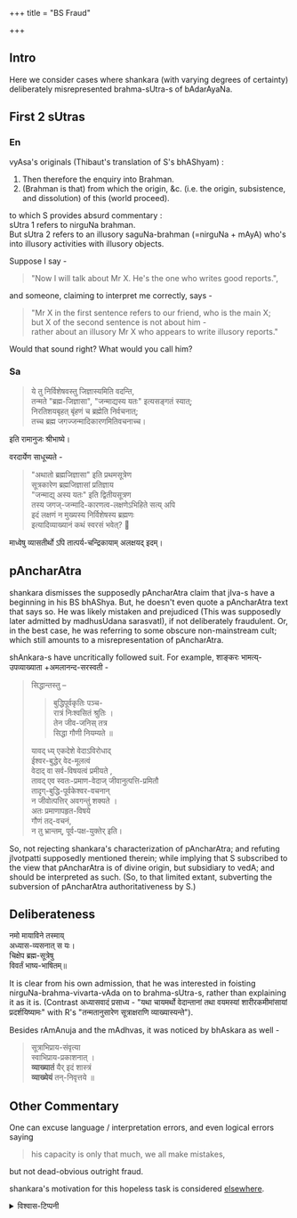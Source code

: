 +++
title = "BS Fraud"

+++
## Intro
Here we consider cases where shankara (with varying degrees of certainty) deliberately misrepresented brahma-sUtra-s of bAdarAyaNa.

## First 2 sUtras
### En
vyAsa's originals (Thibaut's translation of S's bhAShyam) :

1. Then therefore the enquiry into Brahman.
2. (Brahman is that) from which the origin, &c. (i.e. the origin, subsistence, and dissolution) of this (world proceed).

to which S provides absurd commentary :  
sUtra 1 refers to nirguNa brahman.  
But sUtra 2 refers to an illusory saguNa-brahman (=nirguNa + mAyA) who's into illusory activities with illusory objects.

Suppose I say -

> "Now I will talk about Mr X. He's the one who writes good reports.",

and someone, claiming to interpret me correctly, says -

> "Mr X in the first sentence refers to our friend, who is the main X;  
> but X of the second sentence is not about him -  
rather about an illusory Mr X who appears to write illusory reports."

Would that sound right? What would you call him?


### Sa
> ये तु निर्विशेषवस्तु जिज्ञास्यमिति वदन्ति,  
तन्मते "ब्रह्म-जिज्ञासा", "जन्माद्यस्य यतः" इत्यसङ्गतं स्यात्;  
निरतिशयबृहत् बृंहणं च ब्रह्मेति निर्वचनात्;  
तच्च ब्रह्म जगज्जन्मादिकारणमितिवचनाच्च।

इति रामानुजः श्रीभाष्ये।

वरदार्येण साधूच्यते -

> "अथातो ब्रह्मजिज्ञासा" इति प्रथमसूत्रेण  
सूत्रकारेण ब्रह्मजिज्ञासां प्रतिज्ञाय  
"जन्माद्य् अस्य यतः" इति द्वितीयसूत्रण  
तस्य जगज्-जन्मादि-कारणत्व-लक्षणेऽभिहिते सत्य् अपि  
इदं लक्षणं न मुख्यस्य निर्विशेषस्य ब्रह्मणः  
इत्यादिव्याख्यानं कथं स्वरसं भवेत्? 🤣

माध्वेषु व्यासतीर्थो ऽपि तात्पर्य-चन्द्रिकायाम् अलक्षयद् इदम्। 

## pAncharAtra
shankara dismisses the supposedly pAncharAtra claim that jIva-s have a beginning in his BS bhAShya. But, he doesn't even quote a pAncharAtra text that says so. He was likely mistaken and prejudiced (This was supposedly later admitted by madhusUdana sarasvatI), if not deliberately fraudulent. Or, in the best case, he was referring to some obscure non-mainstream cult; which still amounts to a misrepresentation of pAncharAtra.

shAnkara-s have uncritically followed suit. For example, शाङ्करः भामत्य्-उपव्याख्याता +अमलानन्द-सरस्वती - 

> सिद्धान्तस्तु – 
> 
> > बुद्धिपूर्वकृतिः पञ्च-  
रात्रं  निःश्वसितं श्रुतिः ।  
तेन जीव-जनिस् तत्र  
सिद्धा गौणी नियम्यते ॥  
>
> यावद् ध्य् एकदेशे वेदाऽविरोधाद्  
ईश्वर-बुद्धेर् वेद-मूलत्वं  
वेदाद् वा सर्व-विषयत्वं प्रमीयते ,  
तावद् एव स्वतः-प्रमाण-वेदाज् जीवानुत्पत्ति-प्रमितौ  
तादृग्-बुद्धि-पूर्वकेश्वर-वचनान्  
न जीवोत्पत्तिर् अवगन्तुं शक्यते ।  
अतः प्रमाणापहृत-विषये  
गौणं तद्-वचनं,  
न तु भ्रान्तम्, पूर्व-पक्ष-युक्तेर् इति।  

So, not rejecting shankara's characterization of pAncharAtra; and refuting jIvotpatti supposedly mentioned therein; while implying that S subscribed to the view that 
pAncharAtra is of divine origin, but subsidiary to vedA; and should be interpreted as such. (So, to that limited extant, subverting the subversion of pAncharAtra authoritativeness by S.)

## Deliberateness
नमो मायाविने तस्माय्  
अध्यास-व्यसनात् स यः।  
चिक्षेप ब्रह्म-सूत्रेषु  
विवर्तं भाष्य-भाषितम्॥

It is clear from his own admission, that he was interested in foisting nirguNa-brahma-vivarta-vAda on to brahma-sUtra-s, rather than explaining it as it is. (Contrast अध्यासवादं प्रसाध्य - "यथा चायमर्थो वेदान्तानां तथा वयमस्यां शारीरकमीमांसायां प्रदर्शयिष्यामः" with R's "तन्मतानुसारेण सूत्राक्षराणि व्याख्यास्यन्ते"). 

Besides rAmAnuja and the mAdhvas, it was noticed by bhAskara as well - 

> सूत्राभिप्राय-संवृत्या  
> स्वाभिप्राय-प्रकाशनात् ।  
> **व्याख्यातं** यैर् इदं शास्त्रं  
> **व्याख्येयं** तन्-निवृत्तये ॥

## Other Commentary
One can excuse language / interpretation errors, and even logical errors saying 

> his capacity is only that much, we all make mistakes,

but not dead-obvious outright fraud. 

shankara's motivation for this hopeless task is considered [elsewhere](../motivation/motivation_for_BS?printCols=1&bodyFontSize=0.4cm&includeStyle=true). 

<details><summary>विश्वास-टिप्पनी</summary>

Was going to say how my regard for shankara reached "record levels" upon noticing this, but then what to say about us v1s for whom this is the (numerically) preeminent darshana!?  
But maybe it's too much to expect much else considering "uttarAyaNa" and all.  
Still points to a deep systemic failure. The most charitable guess is that the muzzie invasion is to blame for the "time-freeze" and major talent loss.
</details>


